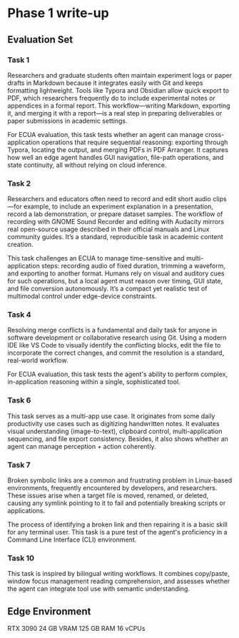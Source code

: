 # Phase 1 write-up 

## Evaluation Set

### Task 1
Researchers and graduate students often maintain experiment logs or paper drafts in Markdown because it integrates easily with Git and keeps formatting lightweight. Tools like Typora and Obsidian allow quick export to PDF, which researchers frequently do to include experimental notes or appendices in a formal report. This workflow—writing Markdown, exporting it, and merging it with a report—is a real step in preparing deliverables or paper submissions in academic settings.

For ECUA evaluation, this task tests whether an agent can manage cross-application operations that require sequential reasoning: exporting through Typora, locating the output, and merging PDFs in PDF Arranger. It captures how well an edge agent handles GUI navigation, file-path operations, and state continuity, all without relying on cloud inference.

### Task 2
Researchers and educators often need to record and edit short audio clips—for example, to include an experiment explanation in a presentation, record a lab demonstration, or prepare dataset samples. The workflow of recording with GNOME Sound Recorder and editing with Audacity mirrors real open-source usage described in their official manuals and Linux community guides. It’s a standard, reproducible task in academic content creation.

This task challenges an ECUA to manage time-sensitive and multi-application steps: recording audio of fixed duration, trimming a waveform, and exporting to another format. Humans rely on visual and auditory cues for such operations, but a local agent must reason over timing, GUI state, and file conversion autonomously. It’s a compact yet realistic test of multimodal control under edge-device constraints.

### Task 4
Resolving merge conflicts is a fundamental and daily task for anyone in software development or collaborative research using Git. Using a modern IDE like VS Code to visually identify the conflicting blocks, edit the file to incorporate the correct changes, and commit the resolution is a standard, real-world workflow. 

For ECUA evaluation, this task tests the agent's ability to perform complex, in-application reasoning within a single, sophisticated tool.

### Task 6
This task serves as a multi-app use case. It originates from some daily productivity use cases such as digitizing handwritten notes. It evaluates visual understanding (image-to-text), clipboard control, multi-application sequencing, and file export consistency. Besides, it also shows whether an agent can manage perception + action coherently.

### Task 7
Broken symbolic links are a common and frustrating problem in Linux-based environments, frequently encountered by developers, and researchers. These issues arise when a target file is moved, renamed, or deleted, causing any symlink pointing to it to fail and potentially breaking scripts or applications.

The process of identifying a broken link and then repairing it is a basic skill for any terminal user. This task is a pure test of the agent's proficiency in a Command Line Interface (CLI) environment.

### Task 10
This task is inspired by bilingual writing workflows. It combines copy/paste, window focus management reading comprehension, and assesses whether the agent can integrate tool use with semantic understanding.

## Edge Environment
RTX 3090 24 GB VRAM 125 GB RAM 16 vCPUs
